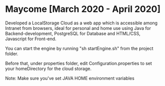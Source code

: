 # Maycome [March 2020 - April 2020]

Developed a LocalStorage Cloud as a web app which is accessible among Intranet from browsers, ideal for personal and
home use using Java for Backend-development, PostgreSQL for Database and HTML/CSS, Javascript for Front-end.


You can start the engine by running "sh startEngine.sh" from the project folder.

Before that, under properties folder, edit Configuration.properties to set your homeDirectory for the cloud storage.

Note: Make sure you've set JAVA HOME environment variables
